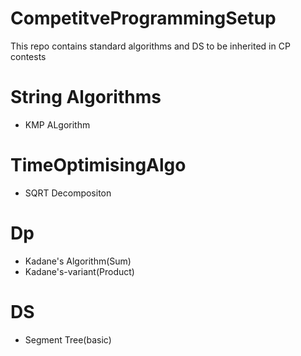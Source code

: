 # CompetitveProgrammingSetup
This repo contains standard algorithms and DS to be inherited in CP contests

# String Algorithms
- KMP ALgorithm

# TimeOptimisingAlgo
- SQRT Decompositon

# Dp
- Kadane's Algorithm(Sum)
- Kadane's-variant(Product)

# DS
- Segment Tree(basic)
